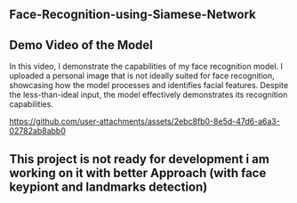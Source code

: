 ## Face-Recognition-using-Siamese-Network

## Demo Video of the Model
In this video, I demonstrate the capabilities of my face recognition model. 
I uploaded a personal image that is not ideally suited for face recognition, 
showcasing how the model processes and identifies facial features. Despite the less-than-ideal input, the model effectively demonstrates its recognition capabilities.



https://github.com/user-attachments/assets/2ebc8fb0-8e5d-47d6-a6a3-02782ab8abb0


## This project is not ready for development  i am working on it with better Approach (with face keypiont and landmarks detection)
